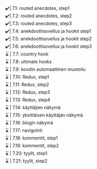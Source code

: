 ✔️| 7.1: routed anecdotes, step1 <br>
✔️| 7.2: routed anecdotes, step2 <br>
✔️| 7.3: routed anecdotes, step3 <br>
✔️| 7.4: anekdoottisovellus ja hookit step1 <br>
✔️| 7.5: anekdoottisovellus ja hookit step2 <br>
✔️| 7.6: anekdoottisovellus ja hookit step3 <br>
⌛ | 7.7: country hook <br>
⌛ | 7.8: ultimate hooks <br>
⌛ | 7.9: koodin automaattinen muotoilu <br>
⌛ | 7.10: Redux, step1 <br>
⌛ | 7.11: Redux, step2 <br>
⌛ | 7.12: Redux, step3 <br>
⌛ | 7.13: Redux, step4 <br>
⌛ | 7.14: käyttäjien näkymä <br>
⌛ | 7.15: yksittäisen käyttäjän näkymä <br>
⌛ | 7.16: blogin näkymä <br>
⌛ | 7.17: navigointi <br>
⌛ | 7.18: kommentit, step1 <br>
⌛ | 7.19: kommentit, step2 <br>
⌛ | 7.20: tyylit, step1 <br>
⌛ | 7.21: tyylit, step2 <br>
